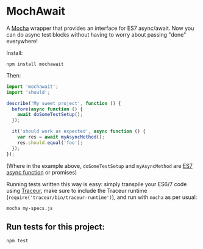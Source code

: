 MochAwait
=========

A [Mocha](https://github.com/visionmedia/mocha) wrapper that provides an
interface for ES7 async/await. Now you can do async test blocks without
having to worry about passing "done" everywhere!

Install:

```
npm install mochawait
```

Then:

```js
import 'mochawait';
import 'should';

describe('My sweet project', function () {
  before(async function () {
    await doSomeTestSetup();
  });

  it('should work as expected', async function () {
    var res = await myAsyncMethod();
    res.should.equal('foo');
  });
});
```

(Where in the example above, `doSomeTestSetup` and `myAsyncMethod` are [ES7
async function](http://jakearchibald.com/2014/es7-async-functions/) or
promises)

Running tests written this way is easy: simply transpile your ES6/7 code
using [Traceur](https://github.com/google/traceur-compiler), make sure to
include the Traceur runtime (`require('traceur/bin/traceur-runtime')`), and
run with `mocha` as per usual:

```
mocha my-specs.js
```

## Run tests for this project:

```
npm test
```
